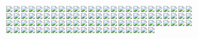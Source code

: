 <img src=2020.avif>
<img src=albania_kosovo.avif>
<img src=an-ratio.avif>
<img src=an1.avif>
<img src=baby-giveaway.avif>
<img src=baelnaigca.avif>
<img src=bdesh-anime.avif>
<img src=bhm.avif>
<img src=blind.avif>
<img src=bloodline_end.avif>
<img src=bn.avif>
<img src=breaking_bad_arab.avif>
<img src=brit-sword-man.avif>
<img src=broken_mug.avif>
<img src=casting.avif>
<img src=cat_apple.avif>
<img src=cat_borgar.avif>
<img src=cat_note_5.avif>
<img src=cheating_nibba.avif>
<img src=cheese-soap.avif>
<img src=chemistry_pain.avif>
<img src=chipotle.avif>
<img src=cricket.avif>
<img src=customer_service.avif>
<img src=disability.avif>
<img src=discord.avif>
<img src=disorder-cure.avif>
<img src=drake1.avif>
<img src=drake2.avif>
<img src=drunk-brit-travel.avif>
<img src=eat_finger_hiv.avif>
<img src=emoji_clone.avif>
<img src=evri.avif>
<img src=fb-humor.avif>
<img src=filipino_slander.avif>
<img src=football_gypsy.avif>
<img src=gojo-sukuna.avif>
<img src=gordan.avif>
<img src=hobo.avif>
<img src=hotel_review.avif>
<img src=human_roach.avif>
<img src=inflation.avif>
<img src=instant-pain.avif>
<img src=jojo_train_jacking.avif>
<img src=kanye.avif>
<img src=kion.avif>
<img src=landlord.avif>
<img src=linux-touch.avif>
<img src=literally_me.avif>
<img src=man_teaches_playground.avif>
<img src=math-grafiti.avif>
<img src=meme-morph.avif>
<img src=merlin1.avif>
<img src=merlin2.avif>
<img src=messi-mbappe.avif>
<img src=mom_said_no.avif>
<img src=monogatari.avif>
<img src=muslim_family.avif>
<img src=n.avif>
<img src=napoleonic-war.avif>
<img src=natural_mouse_grip.avif>
<img src=negro.avif>
<img src=new_story.avif>
<img src=newspaper.avif>
<img src=no_filter_homie.avif>
<img src=normaler.avif>
<img src=owl.avif>
<img src=peter_insane_job.avif>
<img src=piss_but_no_water_sound.avif>
<img src=poo_sign.avif>
<img src=ppe.avif>
<img src=principals_office.avif>
<img src=pvz_note.avif>
<img src=quiet-n.avif>
<img src=schizo1.avif>
<img src=school_dinner.avif>
<img src=shut-up-drink.avif>
<img src=sitting-chair.avif>
<img src=source.avif>
<img src=square_flag.avif>
<img src=teeth_vio.avif>
<img src=test_gang.avif>
<img src=thanos.avif>
<img src=this_shit_ass.avif>
<img src=twix_pillow.avif>
<img src=two_wolves.avif>
<img src=usa-india.avif>
<img src=vape.avif>
<img src=venom-toilet.avif>
<img src=vote_greggs.avif>
<img src=worlds_dirtiest_man.avif>
<img src=wtf.avif>
<img src=ygh-n-what.avif>
<img src=youre_too_brown.avif>
<img src=yt-boomer-comment.avif>
